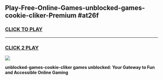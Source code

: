 
## Play-Free-Online-Games-unblocked-games-cookie-cliker-Premium #at26f
<h3>
<a href="https://premium.freeplayer.one?title=unblocked-games-cookie-cliker&ref=8M">CLICK TO PLAY</a></h3>
<hr>

<h3>
<a href="https://premium.freeplayer.one?title=unblocked-games-cookie-cliker&ref=8M">CLICK 2 PLAY</a>
  
</h3>

<a href="https://premium.freeplayer.one?title=unblocked-games-cookie-cliker&ref=8M"><img src="https://clearcache.store/games.png"></a>


**unblocked-games-cookie-cliker games unblocked: Your Gateway to Fun and Accessible Online Gaming**
